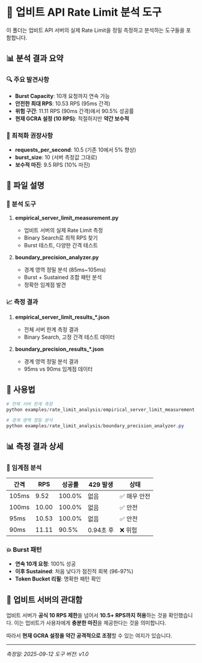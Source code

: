# 🎯 업비트 API Rate Limit 분석 도구

이 폴더는 업비트 API 서버의 실제 Rate Limit을 정밀 측정하고 분석하는 도구들을 포함합니다.

## 📊 분석 결과 요약

### 🔍 주요 발견사항
- **Burst Capacity**: 10개 요청까지 연속 가능
- **안전한 최대 RPS**: 10.53 RPS (95ms 간격)
- **위험 구간**: 11.11 RPS (90ms 간격)에서 90.5% 성공률
- **현재 GCRA 설정 (10 RPS)**: 적절하지만 **약간 보수적**

### 🎯 최적화 권장사항
- **requests_per_second**: 10.5 (기존 10에서 5% 향상)
- **burst_size**: 10 (서버 측정값 그대로)
- **보수적 마진**: 9.5 RPS (10% 마진)

## 📁 파일 설명

### 🔬 분석 도구
1. **empirical_server_limit_measurement.py**
   - 업비트 서버의 실제 Rate Limit 측정
   - Binary Search로 최적 RPS 찾기
   - Burst 테스트, 다양한 간격 테스트

2. **boundary_precision_analyzer.py**
   - 경계 영역 정밀 분석 (85ms~105ms)
   - Burst + Sustained 조합 패턴 분석
   - 정확한 임계점 발견

### 📈 측정 결과
1. **empirical_server_limit_results_*.json**
   - 전체 서버 한계 측정 결과
   - Binary Search, 고정 간격 테스트 데이터

2. **boundary_precision_results_*.json**
   - 경계 영역 정밀 분석 결과
   - 95ms vs 90ms 임계점 데이터

## 🚀 사용법

```powershell
# 전체 서버 한계 측정
python examples/rate_limit_analysis/empirical_server_limit_measurement.py

# 경계 영역 정밀 분석
python examples/rate_limit_analysis/boundary_precision_analyzer.py
```

## 📊 측정 결과 상세

### 🎯 임계점 분석
| 간격 | RPS | 성공률 | 429 발생 | 상태 |
|------|-----|--------|----------|------|
| 105ms | 9.52 | 100.0% | 없음 | ✅ 매우 안전 |
| 100ms | 10.00 | 100.0% | 없음 | ✅ 안전 |
| 95ms | 10.53 | 100.0% | 없음 | ✅ 안전 |
| 90ms | 11.11 | 90.5% | 0.94초 후 | ❌ 위험 |

### 💥 Burst 패턴
- **연속 10개 요청**: 100% 성공
- **이후 Sustained**: 처음 낮다가 점진적 회복 (96-97%)
- **Token Bucket 리필**: 명확한 패턴 확인

## 🎁 업비트 서버의 관대함

업비트 서버가 **공식 10 RPS 제한**을 넘어서 **10.5+ RPS까지 허용**하는 것을 확인했습니다.
이는 업비트가 사용자에게 **충분한 마진**을 제공한다는 것을 의미합니다.

따라서 **현재 GCRA 설정을 약간 공격적으로 조정**할 수 있는 여지가 있습니다.

---
*측정일: 2025-09-12*
*도구 버전: v1.0*
